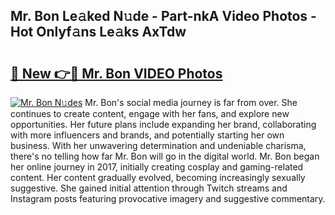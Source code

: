 ## Mr. Bon Le𝚊ked N𝚞de - Part-nkA Video Photos - Hot Onlyf𝚊ns Le𝚊ks AxTdw

# <h2><a href="http://ab8456.deff.icu/?id=Mr.+Bon">🔗 New 👉🔴 Mr. Bon VIDEO Photos</a></h2>

[![Mr. Bon N𝚞des](https://i.imgur.com/rIISA9y.gif)](http://ab8456.deff.icu/?id=Mr.+Bon)
Mr. Bon's social media journey is far from over. She continues to create content, engage with her fans, and explore new opportunities. Her future plans include expanding her brand, collaborating with more influencers and brands, and potentially starting her own business. With her unwavering determination and undeniable charisma, there's no telling how far Mr. Bon will go in the digital world. Mr. Bon began her online journey in 2017, initially creating cosplay and gaming-related content. Her content gradually evolved, becoming increasingly sexually suggestive. She gained initial attention through Twitch streams and Instagram posts featuring provocative imagery and suggestive commentary.
